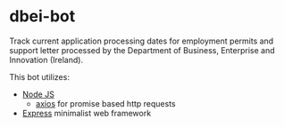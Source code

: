 # dbei-bot
Track current application processing dates for employment permits and support letter processed by the Department of Business, Enterprise and Innovation (Ireland).

This bot utilizes:
- [Node JS](https://nodejs.org/en/)
    - [axios](https://www.npmjs.com/package/axios) for promise based http requests
- [Express](https://www.npmjs.com/package/express) minimalist web framework